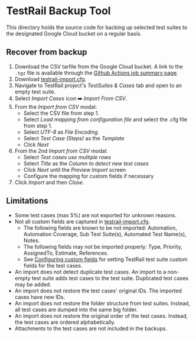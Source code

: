 # TestRail Backup Tool

This directory holds the source code for backing up selected test suites to the designated
Google Cloud bucket on a regular basis.

## Recover from backup

1. Download the CSV tarfile from the Google Cloud bucket. A link to the `.tgz` file is available through the
   [Github Actions job summary page](https://github.com/mozilla-mobile/testops-tools/actions/workflows/testrail-backup.yml).
1. Download [testrail-import.cfg](https://github.com/mozilla-mobile/testops-tools/blob/main/backup-tools/testrail-import.cfg).
1. Navigate to TestRail project's *TestSuites & Cases* tab and open to an empty test suite.
1. Select *Import Cases* icon ➡️ *Import From CSV*.
1. From the *Import from CSV* modal:
   * Select the CSV file from step 1.
   * Select *Load mapping from configuration file* and select the .cfg file from step 1.
   * Select *UTF-8* as *File Encoding*.
   * Select *Test Case (Steps)* as the *Template* 
   * Click *Next*
1. From the 2nd *Import from CSV* modal:
   * Select *Test cases use multiple rows*
   * Select *Title* as the *Column to detect new test cases*
   * Click *Next* until the *Preview Import* screen
   * Configure the mapping for custom fields if necessary
1. Click *Import* and then *Close*.

## Limitations

* Some test cases (max 5%) are not exported for unknown reasons.
* Not all custom fields are captured in [testrail-import.cfg](https://github.com/mozilla-mobile/testops-tools/blob/main/backup-tools/testrail-import.cfg).
  * The following fields are known to be not imported: Automation, Automation Coverage, Sub Test Suite(s), Automated Test Name(s), Notes.
  * The following fields may not be imported properly: Type, Priority, AssignedTo, Estimate, References.
  * See [Configuring custom fields](https://support.testrail.com/hc/en-us/articles/7373850291220-Configuring-custom-fields) for setting TestRail test suite custom fields for the test cases.
* An import does not detect duplicate test cases. An import to a non-empty test suite adds test cases to the test suite. Duplicated test cases may be added.
* An import does not restore the test cases' original IDs. The imported cases have new IDs.
* An import does not restore the folder structure from test suites. Instead, all test cases are dumped into the same big folder.
* An import does not restore the original order of the test cases. Instead, the test cases are ordered alphabetically.
* Attachments to the test cases are not included in the backups.